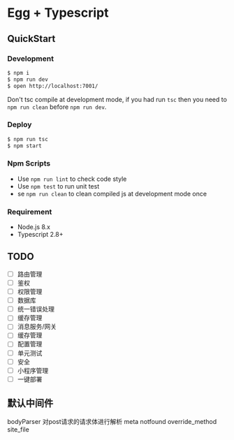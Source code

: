 # Egg + Typescript

## QuickStart

### Development

```bash
$ npm i
$ npm run dev
$ open http://localhost:7001/
```

Don't tsc compile at development mode, if you had run `tsc` then you need to `npm run clean` before `npm run dev`.

### Deploy

```bash
$ npm run tsc
$ npm start
```

### Npm Scripts

- Use `npm run lint` to check code style
- Use `npm test` to run unit test
- se `npm run clean` to clean compiled js at development mode once

### Requirement

- Node.js 8.x
- Typescript 2.8+


## TODO

- [ ] 路由管理  
- [ ] 鉴权  
- [ ] 权限管理  
- [ ] 数据库  
- [ ] 统一错误处理  
- [ ] 缓存管理  
- [ ] 消息服务/网关  
- [ ] 缓存管理  
- [ ] 配置管理  
- [ ] 单元测试
- [ ] 安全
- [ ] 小程序管理 
- [ ] 一键部署  

## 默认中间件
bodyParser 对post请求的请求体进行解析
meta
notfound
override_method
site_file
